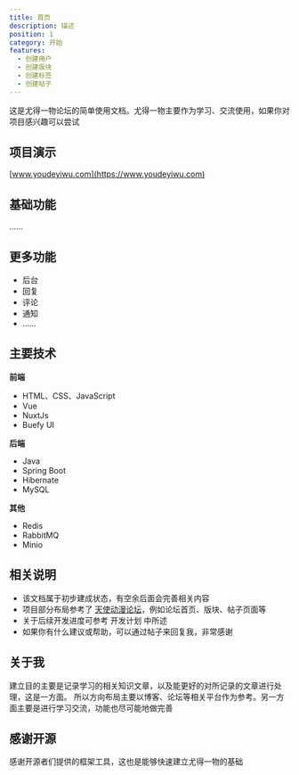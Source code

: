 ```yaml
---
title: 首页
description: 描述
position: 1
category: 开始
features:
  - 创建用户
  - 创建版块
  - 创建标签
  - 创建帖子
---
```


<div class="content my-4">

这是尤得一物论坛的简单使用文档。尤得一物主要作为学习、交流使用，如果你对项目感兴趣可以尝试

## 项目演示

[www.youdeyiwu.com](https://www.youdeyiwu.com)

## 基础功能

<list :items="features"></list>

......

## 更多功能

- 后台
- 回复
- 评论
- 通知
- ......

## 主要技术

<strong>前端</strong>

- HTML、CSS、JavaScript
- Vue
- NuxtJs
- Buefy UI

<strong>后端</strong>

- Java
- Spring Boot
- Hibernate
- MySQL

<strong>其他</strong>

- Redis
- RabbitMQ
- Minio

## 相关说明

<p></p>

- 该文档属于初步建成状态，有空余后面会完善相关内容
- 项目部分布局参考了 [天使动漫论坛](https://www.tsdm39.net/forum.php)，例如论坛首页、版块、帖子页面等
- 关于后续开发进度可参考 开发计划 中所述
- 如果你有什么建议或帮助，可以通过帖子来回复我，非常感谢

## 关于我

<p></p>

建立目的主要是记录学习的相关知识文章，以及能更好的对所记录的文章进行处理，这是一方面。
所以方向布局主要以博客、论坛等相关平台作为参考。另一方面主要是进行学习交流，功能也尽可能地做完善

## 感谢开源

感谢开源者们提供的框架工具，这也是能够快速建立尤得一物的基础

</div>
